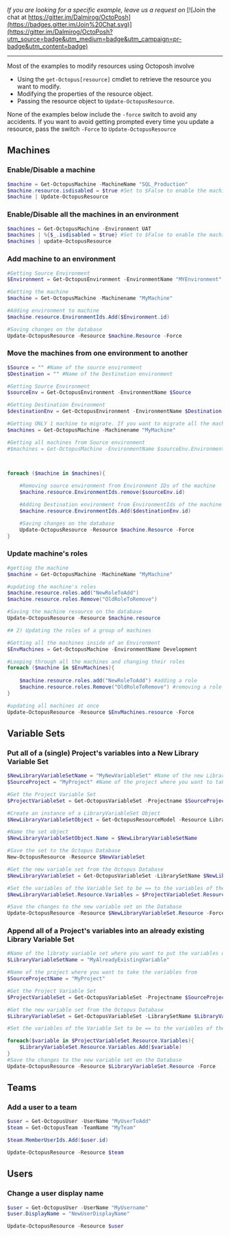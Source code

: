 *If you are looking for a specific example, leave us a request on* [![Join the chat at https://gitter.im/Dalmirog/OctoPosh](https://badges.gitter.im/Join%20Chat.svg)](https://gitter.im/Dalmirog/OctoPosh?utm_source=badge&utm_medium=badge&utm_campaign=pr-badge&utm_content=badge)
***

Most of the examples to modify resources using Octoposh involve 
- Using the `get-Octopus[resource]` cmdlet to retrieve the resource you want to modify.
- Modifying the properties of the resource object.
- Passing the resource object to `Update-OctopusResource`.

None of the examples below include the `-force` switch to avoid any accidents. If you want to avoid getting prompted every time you update a resource, pass the switch `-Force` to `Update-OctopusResource`

## Machines

### Enable/Disable a machine
```Powershell
$machine = Get-OctopusMachine -MachineName "SQL_Production" 
$machine.resource.isdisabled = $true #Set to $False to enable the machine/s
$machine | Update-OctopusResource
```

### Enable/Disable all the machines in an environment
```Powershell
$machines = Get-OctopusMachine -Environment UAT
$machines | %{$_.isdisabled = $true} #Set to $False to enable the machine/s
$machines | update-OctopusResource
```

### Add machine to an environment
```Powershell
#Getting Source Environment
$Environment = Get-OctopusEnvironment -EnvironmentName "MYEnvironment"

#Getting the machine
$machine = Get-OctopusMachine -Machinename "MyMachine"

#Adding environment to machine
$machine.resource.EnvironmentIds.Add($Environment.id)

#Saving changes on the database
Update-OctopusResource -Resource $machine.Resource -Force
```

### Move the machines from one environment to another
```Powershell
$Source = "" #Name of the source environment
$Destination = "" #Name of the Destination environment

#Getting Source Environment
$sourceEnv = Get-OctopusEnvironment -EnvironmentName $Source

#Getting Destination Environment
$destinationEnv = Get-OctopusEnvironment -EnvironmentName $Destination

#Getting ONLY 1 machine to migrate. If you want to migrate all the machines on the environment, comment this line and uncomment the one below
$machines = Get-OctopusMachine -Machinename "MyMachine"

#Getting all machines from Source environment
#$machines = Get-OctopusMachine -EnvironmentName $sourceEnv.EnvironmentName



foreach ($machine in $machines){
    
    #Removing source environment from Environment IDs of the machine
    $machine.resource.EnvironmentIds.remove($sourceEnv.id)

    #Adding Destination environment from EnvironmentIds of the machine
    $machine.resource.EnvironmentIds.Add($destinationEnv.id)

    #Saving changes on the database
    Update-OctopusResource -Resource $machine.Resource -Force
}
```

### Update machine's roles
```Powershell
#getting the machine
$machine = Get-OctopusMachine -MachineName "MyMachine" 

#updating the machine's roles
$machine.resource.roles.add("NewRoleToAdd")
$machine.resource.roles.Remove("OldRoleToRemove")

#Saving the machine resource on the database
Update-OctopusResource -Resource $machine.resource

## 2) Updating the roles of a group of machines

#Getting all the machines inside of an Environment
$EnvMachines = Get-OctopusMachine -EnvironmentName Development

#Looping through all the machines and changing their roles
foreach ($machine in $EnvMachines){
    
    $machine.resource.roles.add("NewRoleToAdd") #adding a role
    $machine.resource.roles.Remove("OldRoleToRemove") #removing a role
}

#updating all machines at once
Update-OctopusResource -Resource $EnvMachines.resource -Force
```

## Variable Sets

### Put all of a (single) Project's variables into a New Library Variable Set
```Powershell
$NewLibraryVariableSetName = "MyNewVariableSet" #Name of the new Library Variable Set
$SourceProject = "MyProject" #Name of the project where you want to take the variables from

#Get the Project Variable Set
$ProjectVariableSet = Get-OctopusVariableSet -Projectname $SourceProject

#Create an instance of a LibraryVariableSet Object
$NewLibraryVariableSetObject = Get-OctopusResourceModel -Resource LibraryVariableSet

#Name the set object
$NewLibraryVariableSetObject.Name = $NewLibraryVariableSetName

#Save the set to the Octopus Database
New-OctopusResource -Resource $NewVariableSet

#Get the new variable set from the Octopus Database
$NewLibraryVariableSet = Get-OctopusVariableSet -LibrarySetName $NewLibraryVariableSetName

#Set the variables of the Variable Set to be == to the variables of the Project Variable Set.
$NewLibraryVariableSet.Resource.Variables = $ProjectVariableSet.Resource.Variables

#Save the changes to the new variable set on the Database
Update-OctopusResource -Resource $NewLibraryVariableSet.Resource -Force
```

### Append all of a Project's variables into an already existing Library Variable Set
```Powershell
#Name of the libraty variable set where you want to put the variables on
$LibraryVariableSetName = "MyAlreadyExistingVariable" 

#Name of the project where you want to take the variables from
$SourceProjectName = "MyProject" 

#Get the Project Variable Set
$ProjectVariableSet = Get-OctopusVariableSet -Projectname $SourceProjectName

#Get the new variable set from the Octopus Database
$LibraryVariableSet = Get-OctopusVariableSet -LibrarySetName $LibraryVariableSetName

#Set the variables of the Variable Set to be == to the variables of the Project Variable Set.

foreach($variable in $ProjectVariableSet.Resource.Variables){
    $LibraryVariableSet.Resource.Variables.Add($variable)
}
#Save the changes to the new variable set on the Database
Update-OctopusResource -Resource $LibraryVariableSet.Resource -Force
```

## Teams

### Add a user to a team
```Powershell
$user = Get-OctopusUser -UserName "MyUserToAdd"
$team = Get-OctopusTeam -TeamName "MyTeam"

$team.MemberUserIds.Add($user.id)

Update-OctopusResource -Resource $team
```

## Users

### Change a user display name
```Powershell
$user = Get-OctopusUser -UserName "MyUsername"
$user.DisplayName = "NewUserDisplayName"

Update-OctopusResource -Resource $user
```
